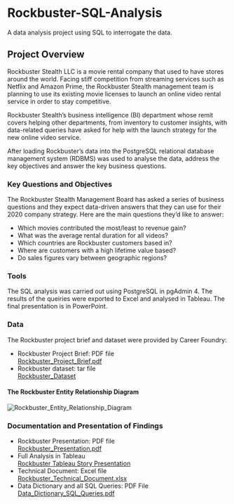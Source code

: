 # Rockbuster-SQL-Analysis
A data analysis project using SQL to interrogate the data.

## Project Overview
Rockbuster Stealth LLC is a movie rental company that used to have stores around the world. Facing stiff competition from streaming services such as Netflix and Amazon Prime, the Rockbuster Stealth management team is planning to use its existing movie licenses to launch an online video rental service in order to stay competitive.

Rockbuster Stealth’s business intelligence (BI) department whose remit covers helping other departments, from inventory to customer insights, with data-related queries have asked for help with the launch strategy for the new online video service.

After loading Rockbuster’s data into the PostgreSQL relational database management system (RDBMS) was used to analyse the data, address the key objectives and answer the key business questions.

### Key Questions and Objectives
The Rockbuster Stealth Management Board has asked a series of business questions and they expect data-driven answers that they can use for their 2020 company strategy. Here are the main questions they’d like to answer:
* Which movies contributed the most/least to revenue gain?
* What was the average rental duration for all videos?
* Which countries are Rockbuster customers based in?
* Where are customers with a high lifetime value based?
* Do sales figures vary between geographic regions?

### Tools
The SQL analysis was carried out using PostgreSQL in pgAdmin 4.
The results of the queiries were exported to Excel and analysed in Tableau.
The final presentation is in PowerPoint.

### Data
The Rockbuster project brief and dataset were provided by Career Foundry: <br>
* Rockbuster Project Brief: PDF file <br>
[Rockbuster_Project_Brief.pdf](https://github.com/eekevall/Rockbuster-SQL-Analysis/blob/main/Rockbuster_Project_Brief%20.pdf)
* Rockbuster dataset: tar file <br>
[Rockbuster_Dataset](https://github.com/eekevall/Rockbuster-SQL-Analysis/blob/main/Rockbuster_Dataset.tar)

#### The Rockbuster Entity Relationship Diagram
![Rockbuster_Entity_Relationship_Diagram](https://github.com/eekevall/Rockbuster-SQL-Analysis/blob/main/Rockbuster_Entity_Relationship_Diagram.jpg)

### Documentation and Presentation of Findings
* Rockbuster Presentation: PDF file <br>
[Rockbuster_Presentation.pdf](https://github.com/eekevall/Rockbuster-SQL-Analysis/blob/main/Rockbuster_Presenttion.pdf)
* Full Analysis in Tableau <br>
[Rockbuster Tableau Story Presentation](https://public.tableau.com/app/profile/elsa2253/viz/RockbusterPresentation_16542002624370/Story1)
* Technical Document: Excel file <br> 
[Rockbuster_Technical_Document.xlsx](https://github.com/eekevall/Rockbuster-SQL-Analysis/blob/main/Rockbuster_Technical_Document_v1.0.xlsx)
* Data Dictionary and all SQL Queries: PDF File <br> 
[Data_Dictionary_SQL_Queries.pdf](https://github.com/eekevall/Rockbuster-SQL-Analysis/blob/main/Data_Dictionary_SQL_Queries_v1.0.pdf)
